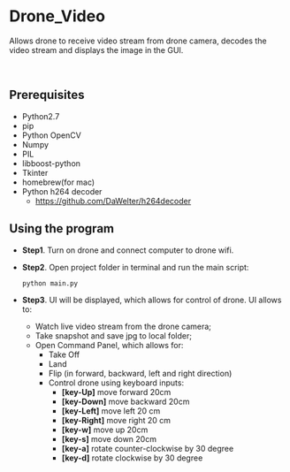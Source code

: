 # Drone_Video
Allows drone to receive video stream from drone camera, decodes the video stream and displays the image in the GUI.

<br>

## Prerequisites

- Python2.7
- pip
- Python OpenCV
- Numpy 
- PIL
- libboost-python
- Tkinter
- homebrew(for mac)
- Python h264 decoder
    - <https://github.com/DaWelter/h264decoder>
    
    
## Using the program
- **Step1**. Turn on drone and connect computer to drone wifi.


- **Step2**. Open project folder in terminal and run the main script:
    
    ```
    python main.py
    ```

- **Step3**. UI will be displayed, which allows for control of drone. UI allows to:

    - Watch live video stream from the drone camera;
    - Take snapshot and save jpg to local folder;
    - Open Command Panel, which allows for:
        - Take Off
        - Land
        - Flip (in forward, backward, left and right direction)
        - Control drone using keyboard inputs:
            - **[key-Up]** move forward 20cm
            - **[key-Down]** move backward 20cm
            - **[key-Left]** move left 20 cm
            - **[key-Right]** move right 20 cm
            - **[key-w]** move up 20cm
            - **[key-s]** move down 20cm
            - **[key-a]** rotate counter-clockwise by 30 degree
            - **[key-d]** rotate clockwise by 30 degree
     

